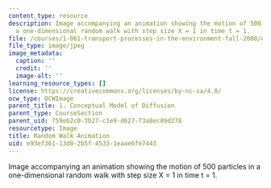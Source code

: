 ```yaml
---
content_type: resource
description: Image accompanying an animation showing the motion of 500 particles in
  a one-dimensional random walk with step size X = 1 in time t = 1.
file: /courses/1-061-transport-processes-in-the-environment-fall-2008/e93ef36113d82b5f45331eaae6fe7443_movie.jpg
file_type: image/jpeg
image_metadata:
  caption: ''
  credit: ''
  image-alt: ''
learning_resource_types: []
license: https://creativecommons.org/licenses/by-nc-sa/4.0/
ocw_type: OCWImage
parent_title: 1. Conceptual Model of Diffusion
parent_type: CourseSection
parent_uid: 759eb2c0-3b27-c1e9-d627-73a8ec89d278
resourcetype: Image
title: Random Walk Animation
uid: e93ef361-13d8-2b5f-4533-1eaae6fe7443
---
```

Image accompanying an animation showing the motion of 500 particles in a one-dimensional random walk with step size X = 1 in time t = 1.